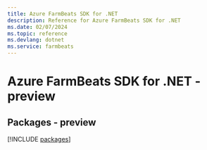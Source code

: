 ```yaml
---
title: Azure FarmBeats SDK for .NET
description: Reference for Azure FarmBeats SDK for .NET
ms.date: 02/07/2024
ms.topic: reference
ms.devlang: dotnet
ms.service: farmbeats
---
```

# Azure FarmBeats SDK for .NET - preview
## Packages - preview
[!INCLUDE [packages](farmbeats-index.md)]